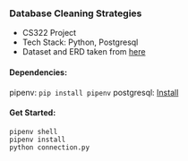 ### Database Cleaning Strategies
- CS322 Project
- Tech Stack: Python, Postgresql
- Dataset and ERD taken from [here](https://www.postgresqltutorial.com/postgresql-sample-database/)

#### Dependencies:
pipenv: `pip install pipenv`
postgresql: [Install](https://www.postgresql.org/) 

#### Get Started:
```
pipenv shell
pipenv install
python connection.py
```